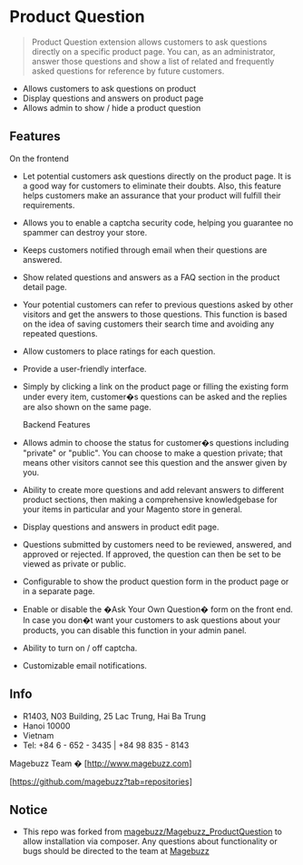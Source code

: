 # Product Question
> Product Question extension allows customers to ask questions directly on a specific product page. You can, as an administrator, answer those questions and show a list of related and frequently asked questions for reference by future customers.


* Allows customers to ask questions on product
* Display questions and answers on product page
* Allows admin to show / hide a product question


## Features

  On the frontend

* Let potential customers ask questions directly on the product page. It is a good way for customers to eliminate their doubts. Also, this feature helps customers make an assurance that your product will fulfill their requirements.
* Allows you to enable a captcha security code, helping you guarantee no spammer can destroy your store.
* Keeps customers notified through email when their questions are answered.
* Show related questions and answers as a FAQ section in the product detail page.
* Your potential customers can refer to previous questions asked by other visitors and get the answers to those questions. This function is based on the idea of saving customers their search time and avoiding any repeated questions.
* Allow customers to place ratings for each question.
* Provide a user-friendly interface.
* Simply by clicking a link on the product page or filling the existing form under every item, customer�s questions can be asked and the replies are also shown on the same page.

  Backend Features

* Allows admin to choose the status for customer�s questions including "private" or "public".
You can choose to make a question private; that means other visitors cannot see this question and the answer given by you.
* Ability to create more questions and add relevant answers to different product sections, then making a comprehensive knowledgebase for your items in particular and your Magento store in general.
* Display questions and answers in product edit page.
* Questions submitted by customers need to be reviewed, answered, and approved or rejected. If approved, the question can then be set to be viewed as private or public.
* Configurable to show the product question form in the product page or in a separate page.
* Enable or disable the �Ask Your Own Question� form on the front end.
In case you don�t want your customers to ask questions about your products, you can disable this function in your admin panel.
* Ability to turn on / off captcha.
* Customizable email notifications.


## Info

* R1403, N03 Building, 25 Lac Trung, Hai Ba Trung
* Hanoi 10000
* Vietnam
* Tel: +84 6 - 652 - 3435 | +84 98 835 - 8143

Magebuzz Team � [http://www.magebuzz.com]

[https://github.com/magebuzz?tab=repositories]

## Notice

* This repo was forked from [magebuzz/Magebuzz_ProductQuestion](https://github.com/magebuzz/Magebuzz_ProductQuestion]) to allow installation via composer. Any questions about functionality or bugs should be directed to the team at [Magebuzz](http://www.magebuzz.com)
